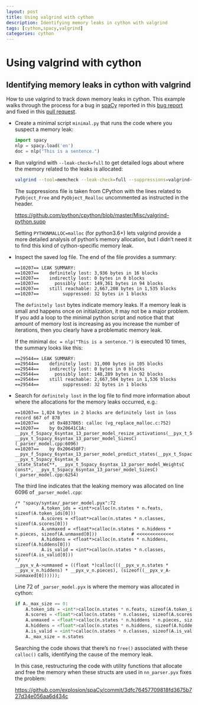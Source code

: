 ```yaml
---
layout: post
title: Using valgrind with cython
description: Identifying memory leaks in cython with valgrind
tags: [cython,spacy,valgrind]
categories: cython
---
```



# Using valgrind with cython

## Identifying memory leaks in cython with valgrind

How to use valgrind to track down memory leaks in cython. This example walks
through the process for a bug in [spaCy](https://github.com/spaCy) reported in
this [bug report](https://github.com/explosion/spaCy/issues/3618) and fixed in
this [pull request](https://github.com/explosion/spaCy/pull/4486).

- Create a minimal script `minimal.py` that runs the code where you suspect a
  memory leak:

    ```python
    import spacy
    nlp = spacy.load('en')
    doc = nlp("This is a sentence.")
    ```

- Run valgrind with `--leak-check=full` to get detailed logs about where the
  memory related to the leaks is allocated:

    ```bash
    valgrind --tool=memcheck --leak-check=full --suppressions=valgrind-python.supp --log-file=minimal.valgrind.log python minimal.py
    ```

    The suppressions file is taken from CPython with the lines related to
    `PyObject_Free` and `PyObject_Realloc` uncommented as instructed in the
    header.


    https://github.com/python/cpython/blob/master/Misc/valgrind-python.supp

    Setting `PYTHONMALLOC=malloc` (for python3.6+) lets valgrind provide a more
    detailed analysis of python’s memory allocation, but I didn’t need it to
    find this kind of cython-specific memory leak.

- Inspect the saved log file. The end of the file provides a summary:


    ```none
    ==10207== LEAK SUMMARY:
    ==10207==    definitely lost: 3,936 bytes in 16 blocks
    ==10207==    indirectly lost: 0 bytes in 0 blocks
    ==10207==      possibly lost: 149,361 bytes in 94 blocks
    ==10207==    still reachable: 2,667,208 bytes in 1,535 blocks
    ==10207==         suppressed: 32 bytes in 1 blocks
    ```

    The `definitely lost` bytes indicate memory leaks. If a memory leak is
    small and happens once on initialization, it may not be a major problem. If
    you add a loop to the minimal python script and notice that that amount of
    memory lost is increasing as you increase the number of iterations, then
    you clearly have a problematic memory leak.

    If the minimal `doc = nlp("This is a sentence.")` is executed 10 times, the
    summary looks like this:


    ```none
    ==29544== LEAK SUMMARY:
    ==29544==    definitely lost: 31,000 bytes in 105 blocks
    ==29544==    indirectly lost: 0 bytes in 0 blocks
    ==29544==      possibly lost: 148,289 bytes in 92 blocks
    ==29544==    still reachable: 2,667,504 bytes in 1,536 blocks
    ==29544==         suppressed: 32 bytes in 1 blocks
    ```

- Search for `definitely lost` in the log file to find more information about where the allocations for the memory leaks occurred, e.g.:


    ```none
    ==10207== 1,024 bytes in 2 blocks are definitely lost in loss record 667 of 878
    ==10207==    at 0x4837B65: calloc (vg_replace_malloc.c:752)
    ==10207==    by 0x20641C1A: __pyx_f_5spacy_6syntax_13_parser_model_resize_activations(__pyx_t_5spacy_6syntax_13_parser_model_ActivationsC*, __pyx_t_5spacy_6syntax_13_parser_model_SizesC) (_parser_model.cpp:6096)
    ==10207==    by 0x206450F7: __pyx_f_5spacy_6syntax_13_parser_model_predict_states(__pyx_t_5spacy_6syntax_13_parser_model_ActivationsC*, __pyx_t_5spacy_6syntax_6
    _state_StateC**, __pyx_t_5spacy_6syntax_13_parser_model_WeightsC const*, __pyx_t_5spacy_6syntax_13_parser_model_SizesC) (_parser_model.cpp:6254)
    ```

    The third line indicates that the leaking memory was allocated on line 6096 of `_parser_model.cpp`:


    ```none
    /* "spacy/syntax/_parser_model.pyx":72
    *         A.token_ids = <int*>calloc(n.states * n.feats, sizeof(A.token_ids[0]))
    *         A.scores = <float*>calloc(n.states * n.classes, sizeof(A.scores[0]))
    *         A.unmaxed = <float*>calloc(n.states * n.hiddens * n.pieces, sizeof(A.unmaxed[0]))             # <<<<<<<<<<<<<<
    *         A.hiddens = <float*>calloc(n.states * n.hiddens, sizeof(A.hiddens[0]))
    *         A.is_valid = <int*>calloc(n.states * n.classes, sizeof(A.is_valid[0]))
    */
    __pyx_v_A->unmaxed = ((float *)calloc(((__pyx_v_n.states * __pyx_v_n.hiddens) * __pyx_v_n.pieces), (sizeof((__pyx_v_A->unmaxed[0])))));
    ```

    Line 72 of `_parser_model.pyx` is where the memory was allocated in cython:

    ```python
    if A._max_size == 0:
        A.token_ids = <int*>calloc(n.states * n.feats, sizeof(A.token_ids[0]))
        A.scores = <float*>calloc(n.states * n.classes, sizeof(A.scores[0]))
        A.unmaxed = <float*>calloc(n.states * n.hiddens * n.pieces, sizeof(A.unmaxed[0]))
        A.hiddens = <float*>calloc(n.states * n.hiddens, sizeof(A.hiddens[0]))
        A.is_valid = <int*>calloc(n.states * n.classes, sizeof(A.is_valid[0]))
        A._max_size = n.states
    ```

    Searching the code shows that there’s no `free()` associated with these
    `calloc()` calls, identifying the cause of the memory leak.

    In this case, restructuring the code with utility functions that allocate
    and free the memory when these structs are used in `nn_parser.pyx` fixes
    the problem:

    https://github.com/explosion/spaCy/commit/3dfc76457709818fd3675b727d34e056aa6d434c
